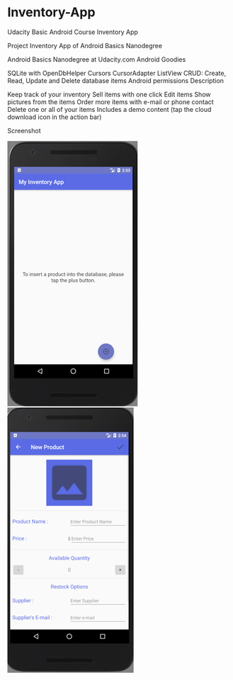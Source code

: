 # Inventory-App
Udacity Basic Android Course Inventory App

Project Inventory App of Android Basics Nanodegree

Android Basics Nanodegree at Udacity.com
Android Goodies

SQLite with OpenDbHelper
Cursors
CursorAdapter
ListView
CRUD: Create, Read, Update and Delete database items
Android permissions
Description

Keep track of your inventory
Sell items with one click
Edit items
Show pictures from the items
Order more items with e-mail or phone contact
Delete one or all of your items
Includes a demo content (tap the cloud download icon in the action bar)

Screenshot

![](https://github.com/dineshbalajibingo/Inventory-App/blob/master/HomePage.png)
![](https://github.com/dineshbalajibingo/Inventory-App/blob/master/Add_Product.png)
